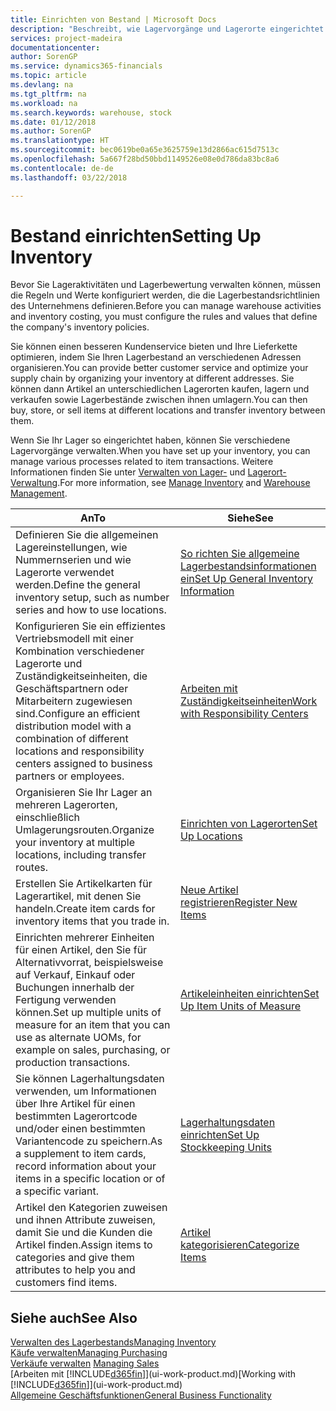 ```yaml
---
title: Einrichten von Bestand | Microsoft Docs
description: "Beschreibt, wie Lagervorgänge und Lagerorte eingerichtet werden, einschließlich Umlagerungsrouten und Standorte wie Lagerorte."
services: project-madeira
documentationcenter: 
author: SorenGP
ms.service: dynamics365-financials
ms.topic: article
ms.devlang: na
ms.tgt_pltfrm: na
ms.workload: na
ms.search.keywords: warehouse, stock
ms.date: 01/12/2018
ms.author: SorenGP
ms.translationtype: HT
ms.sourcegitcommit: bec0619be0a65e3625759e13d2866ac615d7513c
ms.openlocfilehash: 5a667f28bd50bbd1149526e08e0d786da83bc8a6
ms.contentlocale: de-de
ms.lasthandoff: 03/22/2018

---
```

# <a name="setting-up-inventory"></a><span data-ttu-id="87c5c-103">Bestand einrichten</span><span class="sxs-lookup"><span data-stu-id="87c5c-103">Setting Up Inventory</span></span>
<span data-ttu-id="87c5c-104">Bevor Sie Lageraktivitäten und Lagerbewertung verwalten können, müssen die Regeln und Werte konfiguriert werden, die die Lagerbestandsrichtlinien des Unternehmens definieren.</span><span class="sxs-lookup"><span data-stu-id="87c5c-104">Before you can manage warehouse activities and inventory costing, you must configure the rules and values that define the company's inventory policies.</span></span>

<span data-ttu-id="87c5c-105">Sie können einen besseren Kundenservice bieten und Ihre Lieferkette optimieren, indem Sie Ihren Lagerbestand an verschiedenen Adressen organisieren.</span><span class="sxs-lookup"><span data-stu-id="87c5c-105">You can provide better customer service and optimize your supply chain by organizing your inventory at different addresses.</span></span> <span data-ttu-id="87c5c-106">Sie können dann Artikel an unterschiedlichen Lagerorten kaufen, lagern und verkaufen sowie Lagerbestände zwischen ihnen umlagern.</span><span class="sxs-lookup"><span data-stu-id="87c5c-106">You can then buy, store, or sell items at different locations and transfer inventory between them.</span></span>

<span data-ttu-id="87c5c-107">Wenn Sie Ihr Lager so eingerichtet haben, können Sie verschiedene Lagervorgänge verwalten.</span><span class="sxs-lookup"><span data-stu-id="87c5c-107">When you have set up your inventory, you can manage various processes related to item transactions.</span></span> <span data-ttu-id="87c5c-108">Weitere Informationen finden Sie unter [Verwalten von Lager-](inventory-manage-inventory.md) und [Lagerort-Verwaltung](warehouse-manage-warehouse.md).</span><span class="sxs-lookup"><span data-stu-id="87c5c-108">For more information, see [Manage Inventory](inventory-manage-inventory.md) and [Warehouse Management](warehouse-manage-warehouse.md).</span></span>

| <span data-ttu-id="87c5c-109">An</span><span class="sxs-lookup"><span data-stu-id="87c5c-109">To</span></span> | <span data-ttu-id="87c5c-110">Siehe</span><span class="sxs-lookup"><span data-stu-id="87c5c-110">See</span></span> |
| --- | --- |
| <span data-ttu-id="87c5c-111">Definieren Sie die allgemeinen Lagereinstellungen, wie Nummernserien und wie Lagerorte verwendet werden.</span><span class="sxs-lookup"><span data-stu-id="87c5c-111">Define the general inventory setup, such as number series and how to use locations.</span></span> |[<span data-ttu-id="87c5c-112">So richten Sie allgemeine Lagerbestandsinformationen ein</span><span class="sxs-lookup"><span data-stu-id="87c5c-112">Set Up General Inventory Information</span></span>](inventory-how-setup-general.md) |
|<span data-ttu-id="87c5c-113">Konfigurieren Sie ein effizientes Vertriebsmodell mit einer Kombination verschiedener Lagerorte und Zuständigkeitseinheiten, die Geschäftspartnern oder Mitarbeitern zugewiesen sind.</span><span class="sxs-lookup"><span data-stu-id="87c5c-113">Configure an efficient distribution model with a combination of different locations and responsibility centers assigned to business partners or employees.</span></span>|[<span data-ttu-id="87c5c-114">Arbeiten mit Zuständigkeitseinheiten</span><span class="sxs-lookup"><span data-stu-id="87c5c-114">Work with Responsibility Centers</span></span>](inventory-responsibility-centers.md)|
| <span data-ttu-id="87c5c-115">Organisieren Sie Ihr Lager an mehreren Lagerorten, einschließlich Umlagerungsrouten.</span><span class="sxs-lookup"><span data-stu-id="87c5c-115">Organize your inventory at multiple locations, including transfer routes.</span></span> |[<span data-ttu-id="87c5c-116">Einrichten von Lagerorten</span><span class="sxs-lookup"><span data-stu-id="87c5c-116">Set Up Locations</span></span>](inventory-how-register-new-items.md) |
| <span data-ttu-id="87c5c-117">Erstellen Sie Artikelkarten für Lagerartikel, mit denen Sie handeln.</span><span class="sxs-lookup"><span data-stu-id="87c5c-117">Create item cards for inventory items that you trade in.</span></span> |[<span data-ttu-id="87c5c-118">Neue Artikel registrieren</span><span class="sxs-lookup"><span data-stu-id="87c5c-118">Register New Items</span></span>](inventory-how-register-new-items.md) |
|<span data-ttu-id="87c5c-119">Einrichten mehrerer Einheiten für einen Artikel, den Sie für Alternativvorrat, beispielsweise auf Verkauf, Einkauf oder Buchungen innerhalb der Fertigung verwenden können.</span><span class="sxs-lookup"><span data-stu-id="87c5c-119">Set up multiple units of measure for an item that you can use as alternate UOMs, for example on sales, purchasing, or production transactions.</span></span>|[<span data-ttu-id="87c5c-120">Artikeleinheiten einrichten</span><span class="sxs-lookup"><span data-stu-id="87c5c-120">Set Up Item Units of Measure</span></span>](inventory-how-setup-units-of-measure.md)|
|<span data-ttu-id="87c5c-121">Sie können Lagerhaltungsdaten verwenden, um Informationen über Ihre Artikel für einen bestimmten Lagerortcode und/oder einen bestimmten Variantencode zu speichern.</span><span class="sxs-lookup"><span data-stu-id="87c5c-121">As a supplement to item cards, record information about your items in a specific location or of a specific variant.</span></span>|[<span data-ttu-id="87c5c-122">Lagerhaltungsdaten einrichten</span><span class="sxs-lookup"><span data-stu-id="87c5c-122">Set Up Stockkeeping Units</span></span>](inventory-how-to-set-up-stockkeeping-units.md)|
| <span data-ttu-id="87c5c-123">Artikel den Kategorien zuweisen und ihnen Attribute zuweisen, damit Sie und die Kunden die Artikel finden.</span><span class="sxs-lookup"><span data-stu-id="87c5c-123">Assign items to categories and give them attributes to help you and customers find items.</span></span> |[<span data-ttu-id="87c5c-124">Artikel kategorisieren</span><span class="sxs-lookup"><span data-stu-id="87c5c-124">Categorize Items</span></span>](inventory-how-categorize-items.md) |

## <a name="see-also"></a><span data-ttu-id="87c5c-125">Siehe auch</span><span class="sxs-lookup"><span data-stu-id="87c5c-125">See Also</span></span>
[<span data-ttu-id="87c5c-126">Verwalten des Lagerbestands</span><span class="sxs-lookup"><span data-stu-id="87c5c-126">Managing Inventory</span></span>](inventory-manage-inventory.md)  
[<span data-ttu-id="87c5c-127">Käufe verwalten</span><span class="sxs-lookup"><span data-stu-id="87c5c-127">Managing Purchasing</span></span>](purchasing-manage-purchasing.md)  
<span data-ttu-id="87c5c-128">[Verkäufe verwalten](sales-manage-sales.md)  </span><span class="sxs-lookup"><span data-stu-id="87c5c-128">[Managing Sales](sales-manage-sales.md)  </span></span>  
<span data-ttu-id="87c5c-129">[Arbeiten mit [!INCLUDE[d365fin](includes/d365fin_md.md)]](ui-work-product.md)</span><span class="sxs-lookup"><span data-stu-id="87c5c-129">[Working with [!INCLUDE[d365fin](includes/d365fin_md.md)]](ui-work-product.md)</span></span>  
[<span data-ttu-id="87c5c-130">Allgemeine Geschäftsfunktionen</span><span class="sxs-lookup"><span data-stu-id="87c5c-130">General Business Functionality</span></span>](ui-across-business-areas.md)


